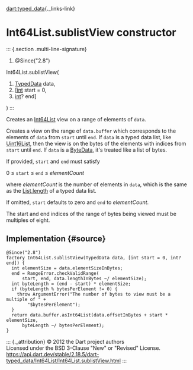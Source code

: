 [dart:typed\_data](../../dart-typed_data/dart-typed_data-library){._links-link}

Int64List.sublistView constructor
=================================

::: {.section .multi-line-signature}
<div>

1.  \@Since(\"2.8\")

</div>

Int64List.sublistView(

1.  [TypedData](../typeddata-class) data,
2.  \[[int](../../dart-core/int-class) start = 0,
3.  [int](../../dart-core/int-class)? end\]

)
:::

Creates an [Int64List](../int64list-class) view on a range of elements
of `data`.

Creates a view on the range of `data.buffer` which corresponds to the
elements of `data` from `start` until `end`. If `data` is a typed data
list, like [Uint16List](../uint16list-class), then the view is on the
bytes of the elements with indices from `start` until `end`. If `data`
is a [ByteData](../bytedata-class), it\'s treated like a list of bytes.

If provided, `start` and `end` must satisfy

0 ≤ `start` ≤ `end` ≤ *elementCount*

where *elementCount* is the number of elements in `data`, which is the
same as the [List.length](../../dart-core/list/length) of a typed data
list.

If omitted, `start` defaults to zero and `end` to *elementCount*.

The start and end indices of the range of bytes being viewed must be
multiples of eight.

Implementation {#source}
--------------

``` {.language-dart data-language="dart"}
@Since("2.8")
factory Int64List.sublistView(TypedData data, [int start = 0, int? end]) {
  int elementSize = data.elementSizeInBytes;
  end = RangeError.checkValidRange(
      start, end, data.lengthInBytes ~/ elementSize);
  int byteLength = (end - start) * elementSize;
  if (byteLength % bytesPerElement != 0) {
    throw ArgumentError("The number of bytes to view must be a multiple of " +
        "$bytesPerElement");
  }
  return data.buffer.asInt64List(data.offsetInBytes + start * elementSize,
      byteLength ~/ bytesPerElement);
}
```

::: {._attribution}
© 2012 the Dart project authors\
Licensed under the BSD 3-Clause \"New\" or \"Revised\" License.\
<https://api.dart.dev/stable/2.18.5/dart-typed_data/Int64List/Int64List.sublistView.html>
:::
